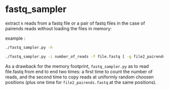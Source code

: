 # fastq_sampler

extract `k` reads from a fastq file or a pair of fastq files in the case of pairends reads without loading the files in memory:

example :
```sh
./fastq_sampler.py -h

./fastq_sampler.py -i number_of_reads -f file.fastq [ -g file2_pairends.fastq ]
```

As a drawback for the memory footprint, `fastq_sampler.py` as to read file.fastq from end to end two times: a first time to count the number of reads, and the second time to copy reads at uniformly random choosen positions (plus one time for `file2_pairends.fastq` at the same positions).

